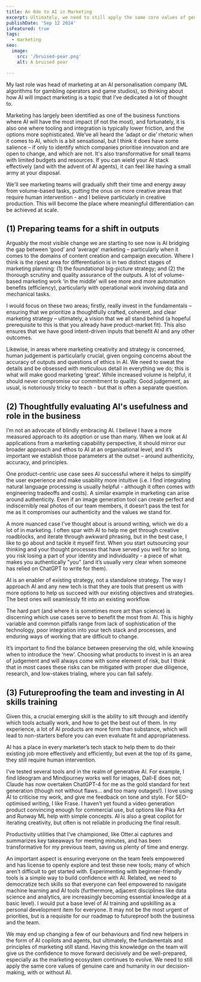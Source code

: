 ```yaml
---
title: An Ode to AI in Marketing
excerpt: Ultimately, we need to still apply the same core values of genuine care and humanity in our decision-making, with or without AI.
publishDate: 'Sep 12 2024'
isFeatured: true
tags:
  - marketing
seo:
  image: 
    src: '/bruised-pear.png'
    alt: A bruised pear

---
```

My last role was head of marketing at an AI personalisation company (ML algorithms for gambling operators and game studios), so thinking about how AI will impact marketing is a topic that I’ve dedicated a lot of thought to.

Marketing has largely been identified as one of the business functions where AI will have the most impact (if not the most), and fortunately, it is also one where tooling and integration is typically lower friction, and the options more sophisticated. We’ve all heard the ‘adapt or die’ rhetoric when it comes to AI, which is a bit sensational, but I think it does have some salience – if only to identify which companies prioritise innovation and are open to change, and which are not. It's also transformative for small teams with limited budgets and resources. If you can wield your AI stack effectively (and with the advent of AI agents), it can feel like having a small army at your disposal.

We'll see marketing teams will gradually shift their time and energy away from volume-based tasks, putting the onus on more creative areas that require human intervention - and I believe particularly in creative production. This will become the place where meaningful differentiation can be achieved at scale.

## (1) Preparing teams for a shift in outputs

Arguably the most visible change we are starting to see now is AI bridging the gap between ‘good’ and ‘average’ marketing – particularly when it comes to the domains of content creation and campaign execution. Where I think is the ripest area for differentiation is in two distinct stages of marketing planning: (1) the foundational big-picture strategy; and (2) the thorough scrutiny and quality assurance of the outputs. A lot of volume-based marketing work ‘in the middle’ will see more and more automation benefits (efficiency), particularly with operational work involving data and mechanical tasks.

I would focus on these two areas; firstly, really invest in the fundamentals – ensuring that we prioritize a thoughtfully crafted, coherent, and clear marketing strategy – ultimately, a vision that we all stand behind (a hopeful prerequisite to this is that you already have product-market fit). This also ensures that we have good intent-driven inputs that benefit AI and any other outcomes.

Likewise, in areas where marketing creativity and strategy is concerned, human judgement is particularly crucial, given ongoing concerns about the accuracy of outputs and questions of ethics in AI. We need to sweat the details and be obsessed with meticulous detail in everything we do; this is what will make good marketing ‘great’. While increased volume is helpful, it should never compromise our commitment to quality. Good judgement, as usual, is notoriously tricky to teach - but that is often a separate question.

## (2) Thoughtfully evaluating AI's usefulness and role in the business
I’m not an advocate of blindly embracing AI. I believe I have a more measured approach to its adoption or use than many. When we look at AI applications from a marketing capability perspective, it should mirror our broader approach and ethos to AI at an organisational level, and it’s important we establish those parameters at the outset – around authenticity, accuracy, and principles.

One product-centric use case sees AI successful where it helps to simplify the user experience and make usability more intuitive (i.e. I find integrating natural language processing is usually helpful - although it often comes with engineering tradeoffs and costs). A similar example in marketing can arise around authenticity. Even if an image generation tool can create perfect and indiscernibly real photos of our team members, it doesn’t pass the test for me as it compromises our authenticity and the values we stand for.
 
A more nuanced case I’ve thought about is around writing, which we do a lot of in marketing. I often spar with AI to help me get through creative roadblocks, and iterate through awkward phrasing, but in the best case, I like to go about and tackle it myself first. When you start outsourcing your thinking and your thought processes that have served you well for so long, you risk losing a part of your identity and individuality - a piece of what makes you authentically "you" (and it’s usually very clear when someone has relied on ChatGPT to write for them).

AI is an enabler of existing strategy, not a standalone strategy. The way I approach AI and any new tech is that they are tools that present us with more options to help us succeed with our existing objectives and strategies. The best ones will seamlessly fit into an existing workflow. 

The hard part (and where it is sometimes more art than science) is discerning which use cases serve to benefit the most from AI. This is highly variable and common pitfalls range from lack of sophistication of the technology, poor integration into your tech stack and processes, and enduring ways of working that are difficult to change.

It’s important to find the balance between preserving the old, while knowing when to introduce the ‘new’. Choosing what products to invest in is an area of judgement and will always come with some element of risk, but I think that in most cases these risks can be mitigated with proper due diligence, research, and low-stakes trialing, where you can fail safely.

## (3) Futureproofing the team and investing in AI skills training 
Given this, a crucial emerging skill is the ability to sift through and identify which tools actually work, and how to get the best out of them. In my experience, a lot of AI products are more form than substance, which will lead to non-starters before you can even evaluate fit and appropriateness.

AI has a place in every marketer’s tech stack to help them to do their existing job more effectively and efficiently, but even at the top of its game, they still require human intervention.

I’ve tested several tools and in the realm of generative AI. For example, I find Ideogram and Mindjourney works well for images, Dall-E does not; Claude has now overtaken ChatGPT-4 for me as the gold standard for text generation (though not without flaws... and too many outages!). I love using AI to criticise my work, and give me feedback on tone and style.
For SEO-optimised writing, I like Frase. I haven’t yet found a video generation product convincing enough for commercial use, but options like Pika Art and Runway ML help with simple concepts. AI is also a great copilot for iterating creativity, but often is not reliable in producing the final result.

Productivity utilities that I’ve championed, like Otter.ai captures and summarizes key takeaways for meeting minutes, and has been transformative for my previous team, saving us plenty of time and energy.

An important aspect is ensuring everyone on the team feels empowered and has license to openly explore and test these new tools; many of which aren’t difficult to get started with. Experimenting with beginner-friendly tools is a simple way to build confidence with AI. Related, we need to democratize tech skills so that everyone can feel empowered to navigate machine learning and AI tools (furthermore, adjacent disciplines like data science and analytics, are increasingly becoming essential knowledge at a basic level). I would put a base level of AI training and upskilling as a personal development item for everyone. It may not be the most urgent of priorities, but is a requisite for our roadmap to futureproof both the business and the team. 

We may end up changing a few of our behaviours and find new helpers in the form of AI copilots and agents, but ultimately, the fundamentals and principles of marketing still stand. Having this knowledge on the team will give us the confidence to move forward decisively and be well-prepared, especially as the marketing ecosystem continues to evolve. We need to still apply the same core values of genuine care and humanity in our decision-making, with or without AI.

